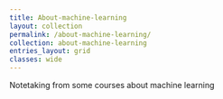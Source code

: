 ```yaml
---
title: About-machine-learning
layout: collection
permalink: /about-machine-learning/
collection: about-machine-learning
entries_layout: grid
classes: wide
---
```


Notetaking from some courses about machine learning